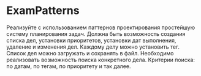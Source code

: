 # ExamPatterns
Реализуйте с использованием паттернов проектирования простейшую систему планирования задач. Должна быть возможность создания списка дел, установки приоритетов, установки дат выполнения, удаление и изменения дел. Каждому делу можно установить тег. Список дел можно загружать и сохранять в файл. Необходимо реализовать возможность поиска конкретного дела. Критерии поиска: по датам, по тегам, по приоритету и так далее.
